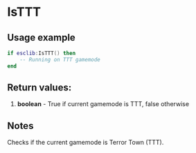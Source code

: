 # IsTTT

## Usage example
```lua
if esclib:IsTTT() then
    -- Running on TTT gamemode
end
```

## Return values:
1. **boolean** - True if current gamemode is TTT, false otherwise

## Notes
Checks if the current gamemode is Terror Town (TTT).
